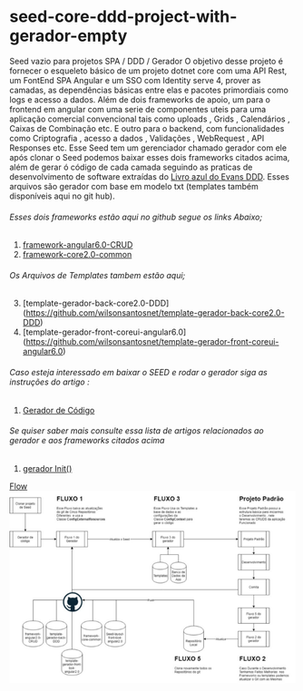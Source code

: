 # seed-core-ddd-project-with-gerador-empty
Seed vazio para projetos SPA / DDD / Gerador
O objetivo desse projeto é fornecer o esqueleto básico de um projeto dotnet core com uma API Rest, um FontEnd SPA Angular e um SSO com Identity serve 4, prover as camadas, as dependências básicas entre elas e pacotes primordiais como logs e acesso a dados. Além de dois frameworks de apoio, um para o frontend em angular com uma serie de componentes uteis para uma aplicação comercial convencional tais como uploads , Grids , Calendários , Caixas de Combinação etc. E outro para o  backend, com funcionalidades como Criptografia , acesso a dados ,  Validações , WebRequest , API Responses etc.
Esse Seed tem um gerenciador chamado gerador com ele após clonar o Seed podemos baixar esses dois frameworks citados acima, além de gerar ó código de cada camada seguindo as praticas de desenvolvimento de software extraídas do [Livro azul do Evans DDD]( https://en.wikipedia.org/wiki/Domain-driven_design). Esses arquivos são gerador com base em modelo txt (templates também disponíveis aqui no git hub).

###### Esses dois frameworks estão aqui no github segue os links Abaixo;

1. [framework-angular6.0-CRUD](https://github.com/wilsonsantosnet/framework-angular6.0-CRUD)
2. [framework-core2.0-common](https://github.com/wilsonsantosnet/framework-core2.0-common)

###### Os Arquivos de Templates tambem estão  aqui;

3. [template-gerador-back-core2.0-DDD] (https://github.com/wilsonsantosnet/template-gerador-back-core2.0-DDD)
4. [template-gerador-front-coreui-angular6.0] (https://github.com/wilsonsantosnet/template-gerador-front-coreui-angular6.0)

###### Caso esteja interessado em baixar o SEED e rodar o gerador siga as instruções do artigo :
1. [Gerador de Código](https://medium.com/@wilsonsantos_66971/gerador-de-c%C3%B3digo-7e3c08981e43)

###### Se quiser saber mais consulte essa lista de artigos relacionados ao gerador e aos frameworks citados acima 
1.	[gerador Init()](https://medium.com/@wilsonsantos_66971/brain-board-b3bf5e550cd9)


[Flow](flow.png)
![Flow](flow.png?raw=true "Flow")

